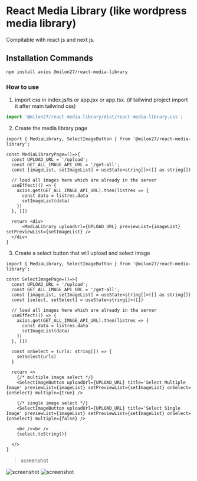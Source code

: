 # React Media Library (like wordpress media library)

Compitable with react js and next js.

## Installation Commands

```bash
npm install axios @milon27/react-media-library
```

### How to use

1. import css in index.js/ts or app.jsx or app.tsx. (if tailwind project import it after main tailwind css)

```ts
import '@milon27/react-media-library/dist/react-media-library.css';
```
2. Create the media library page

```tsx
import { MediaLibrary, SelectImageButton } from '@milon27/react-media-library';

const MediaLibraryPage=()=>{
  const UPLOAD_URL = '/upload';
  const GET_ALL_IMAGE_API_URL = '/get-all';
  const [imageList, setImageList] = useState<string[]>([] as string[])
  
  // load all images here which are already in the server
  useEffect(() => {
    axios.get(GET_ALL_IMAGE_API_URL).then(listres => {
      const data = listres.data
      setImageList(data)
    })
  }, [])

  return <div>
      <MediaLibrary uploadUrl={UPLOAD_URL} previewList={imageList} setPreviewList={setImageList} />
  </div>
}

```

3. Create a select button that will upload and select image

```tsx
import { MediaLibrary, SelectImageButton } from '@milon27/react-media-library';

const SelectImagePage=()=>{
  const UPLOAD_URL = '/upload';
  const GET_ALL_IMAGE_API_URL = '/get-all';
  const [imageList, setImageList] = useState<string[]>([] as string[])
  const [select, setSelect] = useState<string[]>([])
  
  // load all images here which are already in the server
  useEffect(() => {
    axios.get(GET_ALL_IMAGE_API_URL).then(listres => {
      const data = listres.data
      setImageList(data)
    })
  }, [])

  const onSelect = (urls: string[]) => {
    setSelect(urls)
  }

  return <>
    {/* multiple image select */}
    <SelectImageButton uploadUrl={UPLOAD_URL} title='Select Multiple Image' previewList={imageList} setPreviewList={setImageList} onSelect={onSelect} multiple={true} />

    {/* single image select */}
    <SelectImageButton uploadUrl={UPLOAD_URL} title='Select Single Image' previewList={imageList} setPreviewList={setImageList} onSelect={onSelect} multiple={false} />

    <br /><br />
    {select.toString()}

  </>
}

```

> screenshot

![screenshot](https://github.com/milon27/react-media-ilbrary/raw/master/media-lib.png)
![screenshot](https://github.com/milon27/react-media-ilbrary/raw/master/media-lib-select.png)

